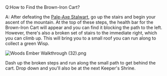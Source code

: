 Q:How to Find the Brown-Iron Cart?

A:
After defeating the [Pale-Axe Stalwart](https://www.ign.com/wikis/black-myth-wukong/Pale-Axe_Stalwart "Pale-Axe Stalwart"), go up the stairs and begin your ascent of the mountain. At the top of these steps, the health bar for the Brown-Iron Cart will appear and you can find it blocking the path to the left. However, there's also a broken set of stairs to the immediate right, which you can climb up. This will bring you to a small roof you can run along to collect a green Wisp. 

![Woods Ember Walkthrough \(32\).png](https://oyster.ignimgs.com/mediawiki/apis.ign.com/black-myth-wukong/1/10/Woods_Ember_Walkthrough_%2832%29.png)

Dash up the broken steps and run along the small path to get behind the cart. Drop down and you'll also be at the next Keeper's Shrine. 